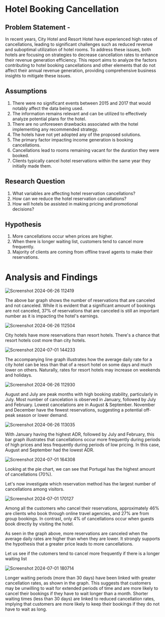 # Hotel Booking Cancellation

## Problem Statement -

In recent years, City Hotel and Resort Hotel have experienced high rates of cancellations, leading to significant challenges such as reduced revenue and suboptimal utilization of hotel rooms. To address these issues, both hotels are focusing on strategies to decrease cancellation rates to enhance their revenue generation efficiency. This report aims to analyze the factors contributing to hotel booking cancellations and other elements that do not affect their annual revenue generation, providing comprehensive business insights to mitigate these issues.

## Assumptions 

1. There were no significant events between 2015 and 2017 that would notably affect the data being used.
2. The information remains relevant and can be utilized to effectively analyze potential plans for the hotel.
3. There are no unforeseen drawbacks associated with the hotel implementing any recommended strategy.
4. The hotels have not yet adopted any of the proposed solutions.
5. The primary factor impacting income generation is booking cancellations.
6. Cancellations lead to rooms remaining vacant for the duration they were booked.
7. Clients typically cancel hotel reservations within the same year they initially made them.

## Research Question 

1. What variables are affecting hotel reservation cancellations?
2. How can we reduce the hotel reservation cancellations?
3. How will hotels be assisted in making pricing and promotional decisions?

## Hypothesis

1. More cancellations occur when prices are higher.
2. When there is longer waiting list, customers tend to cancel more frequently.
3. Majority of clients are coming from offline travel agents to make their reservations.

# Analysis and Findings

![Screenshot 2024-06-26 112419](https://github.com/Muss2000/Hotel_booking/assets/123358021/27688684-842c-4a14-b6f3-805da15a26e9)

The above bar graph shows the number of reservations that are canceled and not canceled. While it is evident that a significant amount of bookings are not canceled, 37% of reservations that are canceled is still an important number as it is impacting the hotel's earnings.

![Screenshot 2024-06-26 112504](https://github.com/Muss2000/Hotel_booking/assets/123358021/e0ef6c84-2faa-4cd0-ae28-d16d40e47bb9)

City hotels have more reservations than resort hotels. There's a chance that resort hotels cost more than city hotels.

![Screenshot 2024-07-01 144233](https://github.com/Muss2000/Hotel_booking/assets/123358021/5e45ef60-9e71-4761-8ac6-1f754ae16fe0)

The accompanying line graph illustrates how the average daily rate for a city hotel can be less than that of a resort hotel on some days and much lower on others. Naturally, rates for resort hotels may increase on weekends and holidays.

![Screenshot 2024-06-26 112930](https://github.com/Muss2000/Hotel_booking/assets/123358021/7c0fb818-8a33-41a5-aa7e-3850e47bf55d)

August and July are peak months with high booking stability, particularly in July. Most number of cancelation is observed in January, followed by July and February. Lowest cancelations are in August & September. November and December have the fewest reservations, suggesting a potential off-peak season or lower demand.

![Screenshot 2024-06-26 113035](https://github.com/Muss2000/Hotel_booking/assets/123358021/c70682f4-02ba-461d-ab47-853b58eb1074)

With January having the highest ADR, followed by July and February, this bar graph illustrates that cancellations occur more frequently during periods of high prices and less frequently during periods of low pricing. In this case, August and September had the lowest ADR.

![Screenshot 2024-07-01 164308](https://github.com/Muss2000/Hotel_booking/assets/123358021/f5cf8663-9c8c-477b-9c2c-89654a3672ae)

Looking at the pie chart, we can see that Portugal has the highest amount of cancellations (70%). 


Let's now investigate which reservation method has the largest number of cancellations among visitors.

![Screenshot 2024-07-01 170127](https://github.com/Muss2000/Hotel_booking/assets/123358021/6358da1e-f156-40ae-9597-31937c49c74b)

Among all the customers who cancel their reservations, approximately 46% are clients who book through online travel agencies, and 27% are from group bookings. In contrast, only 4% of cancellations occur when guests book directly by visiting the hotel.

As seen in the graph above, more reservations are canceled when the average daily rates are higher than when they are lower. It strongly supports the hypothesis that a greater price leads to more cancellations.

Let us see if the cutomers tend to cancel more frequently if there is a longer waiting list

![Screenshot 2024-07-01 180714](https://github.com/Muss2000/Hotel_booking/assets/123358021/829f26a6-12f6-4972-9433-d00949f4e9b2)

Longer waiting periods (more than 30 days) have been linked with greater cancellation rates, as shown in the graph. This suggests that customers may be unwilling to wait for extended periods of time and are more likely to cancel their bookings if they have to wait longer than a month.
Shorter waiting times (less than 30 days) are linked to reduced cancellation rates, implying that customers are more likely to keep their bookings if they do not have to wait as long.
